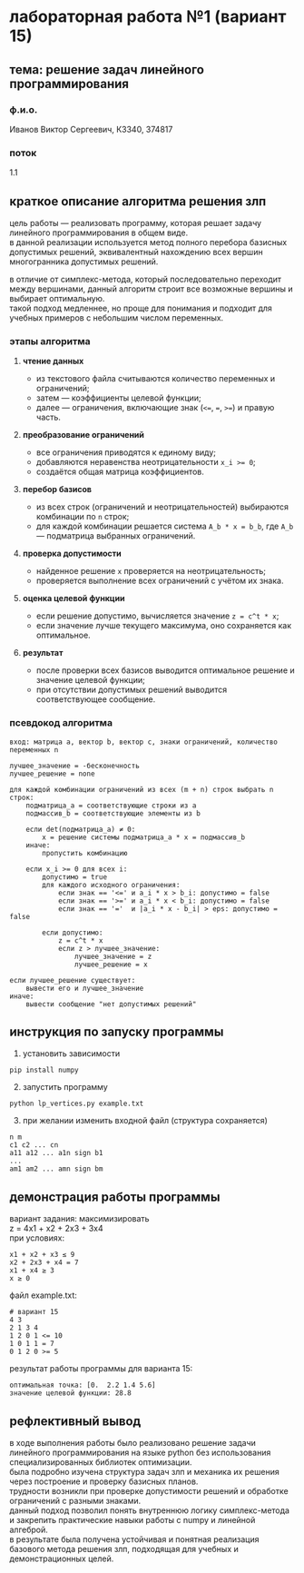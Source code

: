 # лабораторная работа №1 (вариант 15)
## тема: решение задач линейного программирования

### ф.и.о.
Иванов Виктор Сергеевич, К3340, 374817 

### поток
1.1

## краткое описание алгоритма решения злп

цель работы — реализовать программу, которая решает задачу линейного программирования в общем виде.  
в данной реализации используется метод полного перебора базисных допустимых решений, эквивалентный нахождению всех вершин многогранника допустимых решений.

в отличие от симплекс-метода, который последовательно переходит между вершинами, данный алгоритм строит все возможные вершины и выбирает оптимальную.  
такой подход медленнее, но проще для понимания и подходит для учебных примеров с небольшим числом переменных.

### этапы алгоритма

1. **чтение данных**
   - из текстового файла считываются количество переменных и ограничений;
   - затем — коэффициенты целевой функции;
   - далее — ограничения, включающие знак (`<=`, `=`, `>=`) и правую часть.

2. **преобразование ограничений**
   - все ограничения приводятся к единому виду;
   - добавляются неравенства неотрицательности `x_i >= 0`;
   - создаётся общая матрица коэффициентов.

3. **перебор базисов**
   - из всех строк (ограничений и неотрицательностей) выбираются комбинации по `n` строк;
   - для каждой комбинации решается система `A_b * x = b_b`, где `A_b` — подматрица выбранных ограничений.

4. **проверка допустимости**
   - найденное решение `x` проверяется на неотрицательность;
   - проверяется выполнение всех ограничений с учётом их знака.

5. **оценка целевой функции**
   - если решение допустимо, вычисляется значение `z = c^t * x`;
   - если значение лучше текущего максимума, оно сохраняется как оптимальное.

6. **результат**
   - после проверки всех базисов выводится оптимальное решение и значение целевой функции;
   - при отсутствии допустимых решений выводится соответствующее сообщение.

### псевдокод алгоритма

```
вход: матрица a, вектор b, вектор c, знаки ограничений, количество переменных n

лучшее_значение = -бесконечность
лучшее_решение = none

для каждой комбинации ограничений из всех (m + n) строк выбрать n строк:
    подматрица_a = соответствующие строки из a
    подмассив_b = соответствующие элементы из b

    если det(подматрица_a) ≠ 0:
        x = решение системы подматрица_a * x = подмассив_b
    иначе:
        пропустить комбинацию

    если x_i >= 0 для всех i:
        допустимо = true
        для каждого исходного ограничения:
            если знак == '<=' и a_i * x > b_i: допустимо = false
            если знак == '>=' и a_i * x < b_i: допустимо = false
            если знак == '='  и |a_i * x - b_i| > eps: допустимо = false

        если допустимо:
            z = c^t * x
            если z > лучшее_значение:
                лучшее_значение = z
                лучшее_решение = x

если лучшее_решение существует:
    вывести его и лучшее_значение
иначе:
    вывести сообщение "нет допустимых решений"
```

## инструкция по запуску программы

1. установить зависимости
```
pip install numpy
```

2. запустить программу
```
python lp_vertices.py example.txt
```

3. при желании изменить входной файл (структура сохраняется)

```
n m
c1 c2 ... cn
a11 a12 ... a1n sign b1
...
am1 am2 ... amn sign bm
```

## демонстрация работы программы

вариант задания:
максимизировать  
z = 4x1 + x2 + 2x3 + 3x4  
при условиях:  
```
x1 + x2 + x3 ≤ 9  
x2 + 2x3 + x4 = 7  
x1 + x4 ≥ 3  
x ≥ 0
```

файл example.txt:
```
# вариант 15
4 3
2 1 3 4
1 2 0 1 <= 10
1 0 1 1 = 7
0 1 2 0 >= 5
```

результат работы программы для варианта 15:
```
оптимальная точка: [0.  2.2 1.4 5.6]
значение целевой функции: 28.8
```

## рефлективный вывод

в ходе выполнения работы было реализовано решение задачи линейного программирования на языке python без использования специализированных библиотек оптимизации.  
была подробно изучена структура задач злп и механика их решения через построение и проверку базисных планов.  
трудности возникли при проверке допустимости решений и обработке ограничений с разными знаками.  
данный подход позволил понять внутреннюю логику симплекс-метода и закрепить практические навыки работы с numpy и линейной алгеброй.  
в результате была получена устойчивая и понятная реализация базового метода решения злп, подходящая для учебных и демонстрационных целей.
